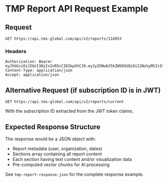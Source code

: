 # TMP Report API Request Example

## Request

```http
GET https://api.tms-global.com/api/v2/reports/114953
```

### Headers
```http
Authorization: Bearer eyJhbGciOiJIUzI1NiIsInR5cCI6IkpXVCJ9.eyJyZXNwb25kZW50SUQiOiI2NzkyMSIsImxhc3RNb2RpZmllZCI6IjEzMzk3NzA4MTE5OTc1OTM5NyIsIm1vYmlsZUFwcFR5cGUiOiJ0ZWFtT1MiLCJleHAiOjE3ODQ3NzE5NTgsImlzcyI6IlRNUy5HbG9iYWwiLCJhdWQiOiJUTVMuR2xvYmFsIn0.2hcndV41TVTYeVTsK680QJ9HsLg3M1USBDrORgIb_dk
Content-Type: application/json
Accept: application/json
```

## Alternative Request (if subscription ID is in JWT)

```http
GET https://api.tms-global.com/api/v2/reports/current
```

With the subscription ID extracted from the JWT token claims.

## Expected Response Structure

The response would be a JSON object with:
- Report metadata (user, organization, dates)
- Sections array containing all report content
- Each section having text content and/or visualization data
- Pre-computed vector chunks for AI processing

See `tmp-report-response.json` for the complete response example.